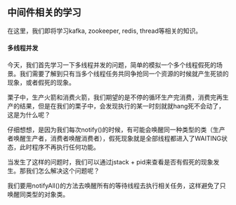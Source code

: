 ## 中间件相关的学习

在这里，我们即将学习kafka, zookeeper, redis, thread等相关的知识。

#### 多线程并发

今天，我们首先学习一下多线程并发的问题，简单的模拟一个多个线程假死的场景。我们需要了解到只有当多个线程任务共同争抢同一个资源的时候就产生死锁的现象，或者假死的现象。

栗子中，生产火箭和消费火箭，我们期望的是不停的循环生产完消费，消费完再生产的结果，但是在我们的栗子中，会发现执行的某一时刻就就hang死不会动了，这是为什么呢？

仔细想想，是因为我们每次notify()的时候，有可能会唤醒同一种类型的类（生产者唤醒生产者，消费者唤醒消费者），假死现象就是全部线程都进入了WAITING状态，此时程序不再执行任何功能。

当发生了这样的问题时，我们可以通过jstack + pid来查看是否有假死的现象发生。那我们怎么解决这个问题呢？

我们要用notifyAll()的方法去唤醒所有的等待线程去执行相关任务，这样避免了只唤醒同类型的对象类。